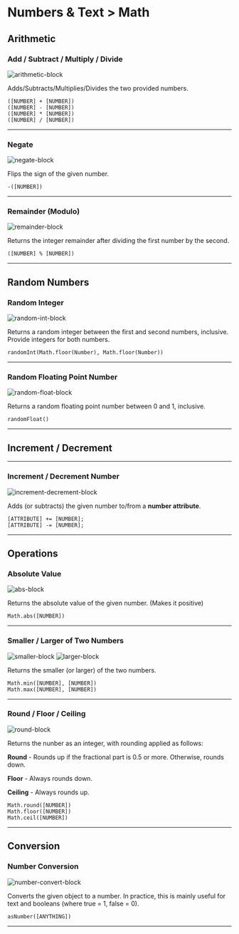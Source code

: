 # Numbers & Text > Math

## Arithmetic

### Add / Subtract / Multiply / Divide

![arithmetic-block](http://static.stencyl.com/pedia2/blocks/numbers_text/math/arithmetic.png)

Adds/Subtracts/Multiplies/Divides the two provided numbers.

```
([NUMBER] + [NUMBER])
([NUMBER] - [NUMBER])
([NUMBER] * [NUMBER])
([NUMBER] / [NUMBER])
```

***

### Negate

![negate-block](http://static.stencyl.com/pedia2/blocks/numbers_text/math/Negate.png)

Flips the sign of the given number.

```
-([NUMBER])
```

***

### Remainder (Modulo)

![remainder-block](http://static.stencyl.com/pedia2/blocks/numbers_text/math/Remainder.png)

Returns the integer remainder after dividing the first number by the second.

```
([NUMBER] % [NUMBER])
```

***

## Random Numbers

### Random Integer

![random-int-block](http://static.stencyl.com/pedia2/blocks/numbers_text/math/RandomInt.png)

Returns a random integer between the first and second numbers, inclusive. Provide integers for both numbers.

```
randomInt(Math.floor(Number), Math.floor(Number))
```

***

### Random Floating Point Number

![random-float-block](http://static.stencyl.com/pedia2/blocks/numbers_text/math/RandomFloat.png)

Returns a random floating point number between 0 and 1, inclusive.

```
randomFloat()
```

***

## Increment / Decrement

***

### Increment / Decrement Number

![increment-decrement-block](http://static.stencyl.com/pedia2/blocks/numbers_text/math/Increment.png)

Adds (or subtracts) the given number to/from a **number attribute**.

```
[ATTRIBUTE] += [NUMBER];
[ATTRIBUTE] -= [NUMBER];
```

***

## Operations

### Absolute Value

![abs-block](http://static.stencyl.com/pedia2/blocks/numbers_text/math/AbsoluteValue.png)

Returns the absolute value of the given number. (Makes it positive)

```
Math.abs([NUMBER])
```

***

### Smaller / Larger of Two Numbers

![smaller-block](http://static.stencyl.com/pedia2/blocks/numbers_text/math/Smaller.png)
![larger-block](http://static.stencyl.com/pedia2/blocks/numbers_text/math/Larger.png)

Returns the smaller (or larger) of the two numbers.

```
Math.min([NUMBER], [NUMBER])
Math.max([NUMBER], [NUMBER])
```

***

### Round / Floor / Ceiling

![round-block](http://static.stencyl.com/pedia2/blocks/numbers_text/math/Round.png)

Returns the nunber as an integer, with rounding applied as follows:

**Round** - Rounds up if the fractional part is 0.5 or more. Otherwise, rounds down.

**Floor** - Always rounds down.

**Ceiling** - Always rounds up.

```
Math.round([NUMBER])
Math.floor([NUMBER])
Math.ceil([NUMBER])
```

***

## Conversion

### Number Conversion

![number-convert-block](http://static.stencyl.com/pedia2/blocks/numbers_text/math/Conversion.png)

Converts the given object to a number. In practice, this is mainly useful for text and booleans (where true = 1, false = 0).

```
asNumber([ANYTHING])
```

***
